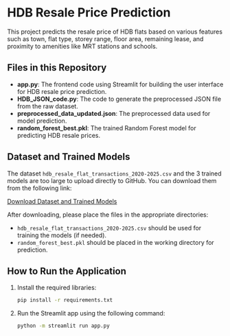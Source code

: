 # HDB Resale Price Prediction

This project predicts the resale price of HDB flats based on various features such as town, flat type, storey range, floor area, remaining lease, and proximity to amenities like MRT stations and schools.

## Files in this Repository

- **app.py**: The frontend code using Streamlit for building the user interface for HDB resale price prediction.
- **HDB_JSON_code.py**: The code to generate the preprocessed JSON file from the raw dataset.
- **preprocessed_data_updated.json**: The preprocessed data used for model prediction.
- **random_forest_best.pkl**: The trained Random Forest model for predicting HDB resale prices.

## Dataset and Trained Models

The dataset `hdb_resale_flat_transactions_2020-2025.csv` and the 3 trained models are too large to upload directly to GitHub. You can download them from the following link:

[Download Dataset and Trained Models](https://tinyurl.com/2p9stcy9)

After downloading, please place the files in the appropriate directories:

- `hdb_resale_flat_transactions_2020-2025.csv` should be used for training the models (if needed).
- `random_forest_best.pkl` should be placed in the working directory for prediction.

## How to Run the Application

1. Install the required libraries:
   ```bash
   pip install -r requirements.txt

2. Run the Streamlit app using the following command:
   ```bash
   python -m streamlit run app.py
